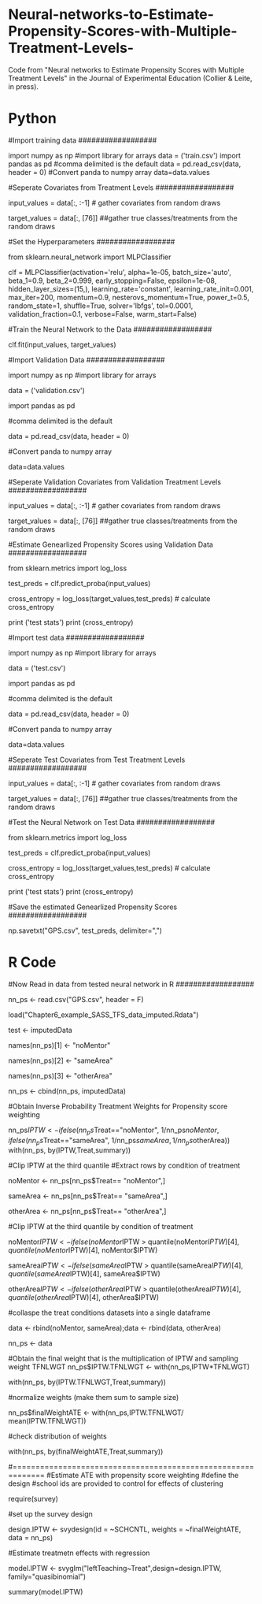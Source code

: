 # Neural-networks-to-Estimate-Propensity-Scores-with-Multiple-Treatment-Levels-
Code from "Neural networks to Estimate Propensity Scores with Multiple Treatment Levels" in the Journal of Experimental Education (Collier & Leite, in press). 

#  Python ##################

#Import training data ##################

import numpy as np #import library for arrays
data = ('train.csv')
import pandas as pd
#comma delimited is the default
data = pd.read_csv(data, header = 0)
#Convert panda to numpy array
data=data.values

#Seperate Covariates from Treatment Levels ##################

input_values = data[:, :-1] # gather covariates from random draws

target_values = data[:, [76]] ##gather true classes/treatments from the random draws


#Set the Hyperparameters ##################

from sklearn.neural_network import MLPClassifier

clf = MLPClassifier(activation='relu', alpha=1e-05, batch_size='auto',
       beta_1=0.9, beta_2=0.999, early_stopping=False,
       epsilon=1e-08, hidden_layer_sizes=(15,), learning_rate='constant',
       learning_rate_init=0.001, max_iter=200, momentum=0.9,
       nesterovs_momentum=True, power_t=0.5, random_state=1, shuffle=True,
       solver='lbfgs', tol=0.0001, validation_fraction=0.1, verbose=False,
       warm_start=False)
       
#Train the Neural Network to the Data ################## 

 clf.fit(input_values, target_values) 
 
 
 #Import Validation Data ################## 
 
import numpy as np #import library for arrays

data = ('validation.csv')

import pandas as pd

#comma delimited is the default

data = pd.read_csv(data, header = 0)

#Convert panda to numpy array

data=data.values
 
 
 #Seperate Validation Covariates from Validation Treatment Levels ##################
 
input_values = data[:, :-1] # gather covariates from random draws

target_values = data[:, [76]] ##gather true classes/treatments from the random draws


 #Estimate Genearlized Propensity Scores using Validation Data ##################

from sklearn.metrics import log_loss

test_preds = clf.predict_proba(input_values)

cross_entropy = log_loss(target_values,test_preds) # calculate cross_entropy

print ('test stats')
print (cross_entropy)

#Import test data ##################

import numpy as np #import library for arrays

data = ('test.csv')

import pandas as pd

#comma delimited is the default

data = pd.read_csv(data, header = 0)

#Convert panda to numpy array

data=data.values

 #Seperate Test Covariates from Test Treatment Levels ##################
 
input_values = data[:, :-1] # gather covariates from random draws

target_values = data[:, [76]] ##gather true classes/treatments from the random draws

 
 #Test the Neural Network on Test Data ################## 
 
 from sklearn.metrics import log_loss

test_preds = clf.predict_proba(input_values)

cross_entropy = log_loss(target_values,test_preds) # calculate cross_entropy

print ('test stats')
print (cross_entropy)

 #Save the estimated Genearlized Propensity Scores ################## 
 
np.savetxt("GPS.csv", test_preds, delimiter=",")

# R Code ##################

#Now Read in data from tested neural network in R ##################

nn_ps <- read.csv("GPS.csv", header = F)

load("Chapter6_example_SASS_TFS_data_imputed.Rdata")

test <- imputedData

names(nn_ps)[1] <- "noMentor"

names(nn_ps)[2] <- "sameArea"

names(nn_ps)[3] <- "otherArea"

nn_ps <- cbind(nn_ps, imputedData)

#Obtain Inverse Probability Treatment Weights for Propensity score weighting

nn_ps$IPTW <- ifelse(nn_ps$Treat=="noMentor", 1/nn_ps$noMentor, 
                           ifelse(nn_ps$Treat=="sameArea", 1/nn_ps$sameArea, 1/nn_ps$otherArea))
with(nn_ps, by(IPTW,Treat,summary))


#Clip IPTW at the third quantile
#Extract rows by condition of treatment

noMentor <- nn_ps[nn_ps$Treat== "noMentor",]

sameArea <- nn_ps[nn_ps$Treat== "sameArea",]

otherArea <- nn_ps[nn_ps$Treat== "otherArea",]

#Clip IPTW at the third quantile by condition of treatment

noMentor$IPTW <- ifelse(noMentor$IPTW > quantile(noMentor$IPTW)[4],
                        quantile(noMentor$IPTW)[4], noMentor$IPTW)

sameArea$IPTW <- ifelse(sameArea$IPTW > quantile(sameArea$IPTW)[4],
                        quantile(sameArea$IPTW)[4], sameArea$IPTW)

otherArea$IPTW <- ifelse(otherArea$IPTW > quantile(otherArea$IPTW)[4],
                         quantile(otherArea$IPTW)[4], otherArea$IPTW)

#collaspe the treat conditions datasets into a single dataframe

data <- rbind(noMentor, sameArea);data <- rbind(data, otherArea)

nn_ps <- data

#Obtain the final weight that is the multiplication of IPTW and sampling weight TFNLWGT
nn_ps$IPTW.TFNLWGT <- with(nn_ps,IPTW*TFNLWGT)

with(nn_ps, by(IPTW.TFNLWGT,Treat,summary))

#normalize weights (make them sum to sample size)

nn_ps$finalWeightATE <- with(nn_ps,IPTW.TFNLWGT/
                                     mean(IPTW.TFNLWGT))
                                     
#check distribution of weights

with(nn_ps, by(finalWeightATE,Treat,summary))

#=============================================================
#Estimate ATE with propensity score weighting
#define the design
#school ids are provided to control for effects of clustering

require(survey)

#set up the survey design

design.IPTW <- svydesign(id = ~SCHCNTL, weights = ~finalWeightATE, data = nn_ps)

#Estimate treatmetn effects with regression

model.IPTW <- svyglm("leftTeaching~Treat",design=design.IPTW,
                     family="quasibinomial")
                     
summary(model.IPTW)



